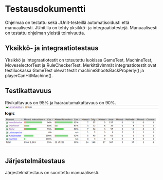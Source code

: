 # Testausdokumentti
Ohjelmaa on testattu sekä JUnit-testeillä automatisoidusti että manuaalisesti. JUnitilla on tehty yksikkö- ja integraatiotestejä. Manuaalisesti on testattu ohjelman yleistä toimivuutta.

## Yksikkö- ja integraatiotestaus
Yksikkö ja integraatiotestit on toteutettu luokissa GameTest, MachineTest, MoveselectorTest ja RuleCheckerTest. Merkittävimmät integraatiotestit ovat testiluokassa GameTest olevat testit machineShootsBackProperly() ja playerCanHitMachine(). 


## Testikattavuus
Rivikattavuus on 95% ja haarautumakattavuus on 90%.
![](https://github.com/mazantti/ot-harjoitustyo/blob/master/dokumentaatio/testikattavuusraportti.png)
## Järjestelmätestaus
Järjestelmätestaus on suoritettu manuaalisesti.
